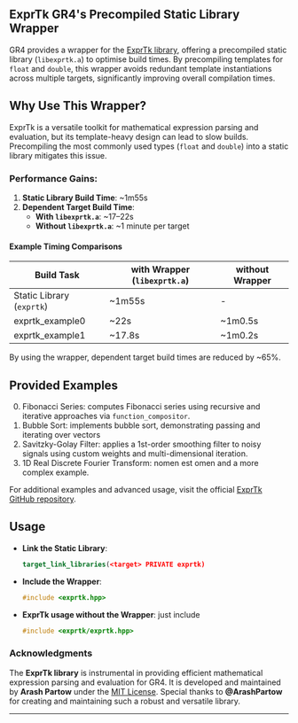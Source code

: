 ## ExprTk GR4's Precompiled Static Library Wrapper 

GR4 provides a wrapper for the [ExprTk library](https://github.com/ArashPartow/exprtk), offering a precompiled static 
library (`libexprtk.a`) to optimise build times. By precompiling templates for `float` and `double`, this wrapper 
avoids redundant template instantiations across multiple targets, significantly improving overall compilation times.


## Why Use This Wrapper?

ExprTk is a versatile toolkit for mathematical expression parsing and evaluation, but its template-heavy design can 
lead to slow builds. Precompiling the most commonly used types (`float` and `double`) into a static library mitigates 
this issue.

### Performance Gains:

1. **Static Library Build Time**: ~1m55s
2. **Dependent Target Build Time**:
    - **With `libexprtk.a`**: ~17–22s
    - **Without `libexprtk.a`**: ~1 minute per target

#### Example Timing Comparisons

| Build Task                | with Wrapper (`libexprtk.a`) | without Wrapper |
|---------------------------|------------------------------|-----------------|
| Static Library (`exprtk`) | ~1m55s                       | -               |
| exprtk_example0           | ~22s                         | ~1m0.5s         |
| exprtk_example1           | ~17.8s                       | ~1m0.2s         |

By using the wrapper, dependent target build times are reduced by ~65%.

## Provided Examples
  
 0. Fibonacci Series: computes Fibonacci series using recursive and iterative approaches via `function_compositor`.
 1. Bubble Sort: implements bubble sort, demonstrating passing and iterating over vectors
 2. Savitzky-Golay Filter: applies a 1st-order smoothing filter to noisy signals using custom weights and multi-dimensional iteration.
 4. 1D Real Discrete Fourier Transform: nomen est omen and a more complex example.

For additional examples and advanced usage, visit the official [ExprTk GitHub repository](https://github.com/ArashPartow/exprtk).

## Usage

- **Link the Static Library**:
  ```cmake
  target_link_libraries(<target> PRIVATE exprtk)
  ```
- **Include the Wrapper**:
  ```cpp
  #include <exprtk.hpp>
  ```

- **ExprTk usage without the Wrapper**: just include
  ```cpp
  #include <exprtk/exprtk.hpp>
  ```

### Acknowledgments
The **ExprTk library** is instrumental in providing efficient mathematical expression parsing and evaluation for GR4. 
It is developed and maintained by **Arash Partow** under the [MIT License](https://github.com/ArashPartow/exprtk/blob/master/license.txt). 
Special thanks to **@ArashPartow** for creating and maintaining such a robust and versatile library.

---